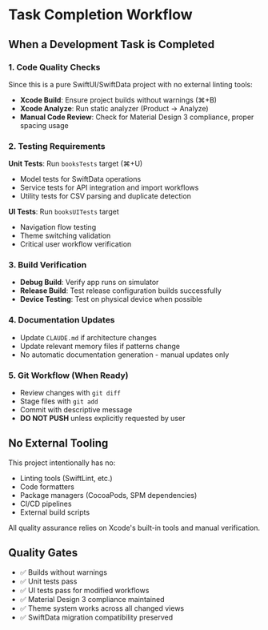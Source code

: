# Task Completion Workflow

## When a Development Task is Completed

### 1. Code Quality Checks
Since this is a pure SwiftUI/SwiftData project with no external linting tools:
- **Xcode Build**: Ensure project builds without warnings (⌘+B)
- **Xcode Analyze**: Run static analyzer (Product → Analyze)
- **Manual Code Review**: Check for Material Design 3 compliance, proper spacing usage

### 2. Testing Requirements
**Unit Tests**: Run `booksTests` target (⌘+U)
- Model tests for SwiftData operations
- Service tests for API integration and import workflows
- Utility tests for CSV parsing and duplicate detection

**UI Tests**: Run `booksUITests` target  
- Navigation flow testing
- Theme switching validation
- Critical user workflow verification

### 3. Build Verification
- **Debug Build**: Verify app runs on simulator
- **Release Build**: Test release configuration builds successfully
- **Device Testing**: Test on physical device when possible

### 4. Documentation Updates
- Update `CLAUDE.md` if architecture changes
- Update relevant memory files if patterns change
- No automatic documentation generation - manual updates only

### 5. Git Workflow (When Ready)
- Review changes with `git diff`
- Stage files with `git add`
- Commit with descriptive message
- **DO NOT PUSH** unless explicitly requested by user

## No External Tooling
This project intentionally has no:
- Linting tools (SwiftLint, etc.)
- Code formatters
- Package managers (CocoaPods, SPM dependencies)
- CI/CD pipelines
- External build scripts

All quality assurance relies on Xcode's built-in tools and manual verification.

## Quality Gates
- ✅ Builds without warnings
- ✅ Unit tests pass
- ✅ UI tests pass for modified workflows
- ✅ Material Design 3 compliance maintained
- ✅ Theme system works across all changed views
- ✅ SwiftData migration compatibility preserved